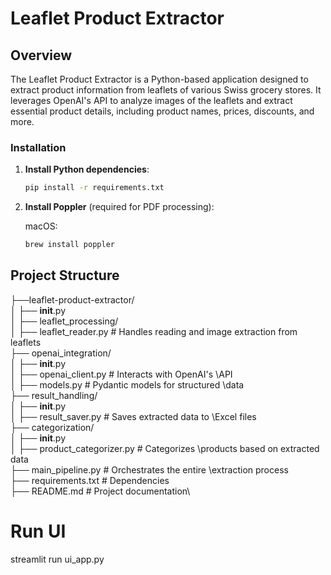 # Leaflet Product Extractor

## Overview

The Leaflet Product Extractor is a Python-based application designed to extract product information from leaflets of various Swiss grocery stores. It leverages OpenAI's API to analyze images of the leaflets and extract essential product details, including product names, prices, discounts, and more.


### Installation

1. **Install Python dependencies**:
   ```bash
   pip install -r requirements.txt

2. **Install Poppler** (required for PDF processing):

    macOS:
    ```bash
    brew install poppler
    ```
## Project Structure

├──leaflet-product-extractor/\
│   ├── __init__.py \
│   ├── leaflet_processing/ \
│   ├── leaflet_reader.py # Handles reading and image extraction from leaflets \
├──  openai_integration/ \
│   ├── __init__.py \
│   ├── openai_client.py # Interacts with OpenAI's \API \
│   ├── models.py # Pydantic models for structured \data \
├──  result_handling/ \
│   ├── __init__.py \
│   ├── result_saver.py # Saves extracted data to \Excel files \
├──  categorization/ \
│   ├── __init__.py \
│   ├── product_categorizer.py # Categorizes \products based on extracted data \
├──  main_pipeline.py # Orchestrates the entire \extraction process \
├── requirements.txt # Dependencies \
├── README.md # Project documentation\



# Run UI

streamlit run ui_app.py